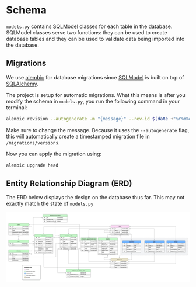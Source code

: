 # Schema

`models.py` contains [SQLModel](https://sqlmodel.tiangolo.com/) classes for each table in the database. SQLModel classes serve two functions: they can be used to create database tables and they can be used to validate data being imported into the database. 

## Migrations

We use [alembic](https://alembic.sqlalchemy.org/en/latest/) for database migrations since [SQLModel](https://sqlmodel.tiangolo.com/)  is built on top of [SQLAlchemy](https://www.sqlalchemy.org/). 

The project is setup for automatic migrations. What this means is after you modify the schema in `models.py`, you run the following command in your terminal:

```sh
alembic revision --autogenerate -m "{message}" --rev-id $(date +"%Y%m%d%H%M%S")
```

Make sure to change the message. Because it uses the `--autogenerate` flag, this will automatically create a timestamped migration file in `/migrations/versions`. 

Now you can apply the migration using:

```sh
alembic upgrade head
```

## Entity Relationship Diagram (ERD)

The ERD below displays the design on the database thus far. This may not exactly match the state of `models.py`

![Entity Relionship Diagram for the database](./ert.jpeg "ERT")